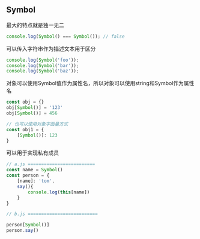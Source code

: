 ## Symbol
最大的特点就是独一无二
```javascript
console.log(Symbol() === Symbol()); // false
```

可以传入字符串作为描述文本用于区分
```javascript
console.log(Symbol('foo'));
console.log(Symbol('bar'));
console.log(Symbol('baz'));
```

对象可以使用Symbol值作为属性名，所以对象可以使用string和Symbol作为属性名
```javascript
const obj = {}
obj[Symbol()] = '123'
obj[Symbol()] = 456

// 也可以使用对象字面量方式
const obj1 = {
    [Symbol()]: 123
} 
```

可以用于实现私有成员
```javascript
// a.js =========================
const name = Symbol()
const person = {
    [name]: 'tom',
    say(){
        console.log(this[name])
    }
}

// b.js ==========================

person[Symbol()]
person.say()
```

